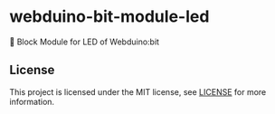 # webduino-bit-module-led
🔌 Block Module for LED of Webduino:bit

## License

This project is licensed under the MIT license, see [LICENSE](LICENSE) for more information.
